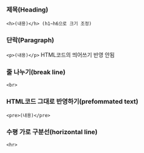 ### 제목(Heading)
```<h>(내용)</h> (h1~h6으로 크기 조정)```
### 단락(Paragraph)
```<p>(내용)</p>```
HTML코드의 띄어쓰기 반영 안됨
### 줄 나누기(break line) 
```<br>```
### HTML코드 그대로 반영하기(prefommated text)
```<pre>(내용)</pre>```
### 수평 가로 구분선(horizontal line) 
```<hr>```
